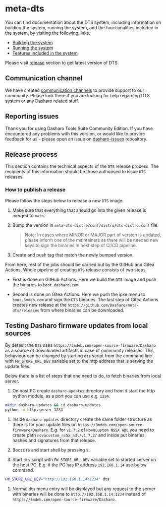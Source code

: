 # meta-dts

You can find documentation about the DTS system, including information on
building the system, running the system, and the functionalities included in the
system, by visiting the following links.

* [Building the system](https://docs.dasharo.com/dasharo-tools-suite/documentation/#building)
* [Running the system](https://docs.dasharo.com/dasharo-tools-suite/documentation/#running)
* [Features included in the system](https://docs.dasharo.com/dasharo-tools-suite/documentation/#features)

Please visit [release](https://docs.dasharo.com/dasharo-tools-suite/releases/)
section to get latest version of DTS.

## Communication channel

We have created [communication
channels](https://docs.dasharo.com/ways-you-can-help-us/#join-dasharo-matrix-community)
to provide support to our community. Please look there if you are looking for
help regarding DTS system or any Dasharo related stuff.

## Reporting issues

Thank you for using Dasharo Tools Suite Community Edition. If you have
encountered any problems with this version, or would like to provide feedback
for us - please open an issue on
[dasharo-issues](https://github.com/Dasharo/dasharo-issues/issues) repository.

## Release process

This section contains the technical aspects of the `DTS` release process. The
recipients of this information should be those authorised to issue `DTS`
releases.

### How to publish a release

<!--
We should prepare scripts that automates this.
-->

Please follow the steps below to release a new `DTS` image.

1. Make sure that everything that should go into the given release is merged to
   `main`.

1. Bump the version in `meta-dts-distro/conf/distro/dts-distro.conf` file.

    > Note: In cases where MINOR or MAJOR part of version is updated, please inform
    one of the maintainers as there will be needed new keys to sign the binaries
    in next step of CI/CD pipeline.

1. Create and push tag that match the newly bumped version.

From here, rest of the jobs should be carried out by the GitHub and Gitea
Actions. Whole pipeline of creating `DTS` release consists of two steps.

* First is done on GitHub Actions. Here we build the `DTS` image and push the
  binaries to `boot.dasharo.com`.

* Second is done on Gitea Actions. Here we push the ipxe menu to
  `boot.3mdeb.com` and sign the `DTS` binaries. The last step of Gitea Actions
  creates new release at the `https://github.com/Dasharo/meta-dts/releases`
  from where binaries can be downloaded.

## Testing Dasharo firmware updates from local sources

By default the `DTS` uses `https://3mdeb.com/open-source-firmware/Dasharo` as a
source of downloaded artifacts in case of community releases. This behaviour can
be changed by starting `dts` script from the command line with
`FW_STORE_URL_DEV` variable set to the http address that is serving the update
files.

Below there is a list of steps that one need to do, to fetch binaries from local
server.

1. On host PC create `dasharo-updates` directory and from it start the http
   python module, as a port you can use e.g. `1234`.

```bash
mkdir dasharo-updates && cd dasharo-updates
python -m http.server 1234
```

1. Inside `dasharo-updates` directory create the same folder structure as there
   is for your update files on `https://3mdeb.com/open-source-firmware/Dasharo`.
   E.g. for `v1.7.2` of `NovaCustom NS5X ADL` you need to create path
   `novacustom_ns5x_adl/v1.7.2/` and inside put binaries, hashes and signatures
   from that release.

1. Boot `DTS` and start shell by pressing `9`.

1. Start `dts` script with `FW_STORE_URL_DEV` variable set to started server on
   the host PC. E.g. if the PC has IP address `192.168.1.14` use below command.

```bash
FW_STORE_URL_DEV="http://192.168.1.14:1234" dts
```

1. Normal `dts` menu entry will be displayed but any request to the server with
   binaries will be done to `http://192.168.1.14:1234` instead of
   `https://3mdeb.com/open-source-firmware/Dasharo`.
